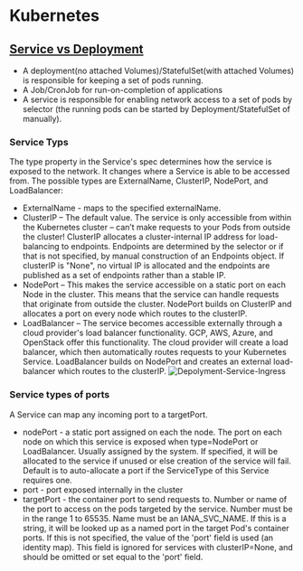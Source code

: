 
# Kubernetes

## [Service vs Deployment](https://matthewpalmer.net/kubernetes-app-developer/articles/service-kubernetes-example-tutorial.html)
- A deployment(no attached Volumes)/StatefulSet(with attached Volumes) is responsible for keeping a set of pods running.
- A Job/CronJob for run-on-completion of applications
- A service is responsible for enabling network access to a set of pods by selector (the running pods can be started by Deployment/StatefulSet of manually).

### Service Typs
The type property in the Service's spec determines how the service is exposed to the network. It changes where a Service is able to be accessed from. The possible types are ExternalName, ClusterIP, NodePort, and LoadBalancer:
- ExternalName - maps to the specified externalName.
- ClusterIP – The default value. The service is only accessible from within the Kubernetes cluster – can’t make requests to your Pods from outside the cluster! ClusterIP allocates a cluster-internal IP address for load-balancing to endpoints. Endpoints are determined by the selector or if that is not specified, by manual construction of an Endpoints object. If clusterIP is "None", no virtual IP is allocated and the endpoints are published as a set of endpoints rather than a stable IP.
- NodePort – This makes the service accessible on a static port on each Node in the cluster. This means that the service can handle requests that originate from outside the cluster. NodePort builds on ClusterIP and allocates a port on every node which routes to the clusterIP.
- LoadBalancer – The service becomes accessible externally through a cloud provider's load balancer functionality. GCP, AWS, Azure, and OpenStack offer this functionality. The cloud provider will create a load balancer, which then automatically routes requests to your Kubernetes Service. LoadBalancer builds on NodePort and creates an external load-balancer which routes to the clusterIP.
![Depolyment-Service-Ingress](https://miro.medium.com/max/2140/1*MW3_z3K1EDHiAuOXbMFydw.png)

 ### Service types of ports
 A Service can map any incoming port to a targetPort.
 - nodePort - a static port assigned on each the node. The port on each node on which this service is exposed when type=NodePort or LoadBalancer. Usually assigned by the system. If specified, it will be allocated to the service if unused or else creation of the service will fail. Default is to auto-allocate a port if the ServiceType of this Service requires one.
 - port - port exposed internally in the cluster
 - targetPort - the container port to send requests to. Number or name of the port to access on the pods targeted by the service. Number must be in the range 1 to 65535. Name must be an IANA_SVC_NAME. If this is a string, it will be looked up as a named port in the target Pod's container ports. If this is not specified, the value of the 'port' field is used (an identity map). This field is ignored for services with clusterIP=None, and should be omitted or set equal to the 'port' field. 
